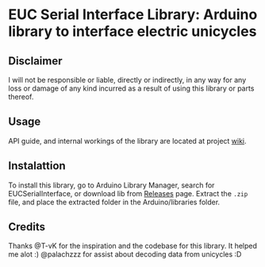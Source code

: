 # EUC Serial Interface Library: Arduino library to interface electric unicycles

## Disclaimer

I will not be responsible or liable, directly or indirectly, in any way for any loss or damage of any kind incurred as a result of using this library or parts thereof.  

## Usage

API guide, and internal workings of the library are located at project [wiki](https://github.com/GGorAA/EUCSerialInterface/wiki).

## Instalattion

To install this library, go to Arduino Library Manager, search for EUCSerialInterface, or download lib from [Releases](https://github.com/GGorAA/EUCSerialInterface/releases) page.
Extract the `.zip` file, and place the extracted folder in the Arduino/libraries folder.

## Credits

Thanks @T-vK for the inspiration and the codebase for this library. It helped me alot :)
@palachzzz for assist about decoding data from unicycles :D
